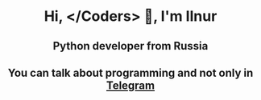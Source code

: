 <h1 align="center">Hi, &lt;/Coders&gt; 👋, I'm Ilnur</h1>
<h2 align="center">Python developer from Russia</h2>
<h2 align="center"> 
  <p>You can talk about programming and not only in <a href="https://t.me/ilnurav">Telegram</a> </p>
</h2>

